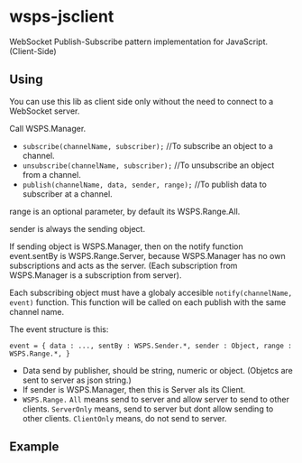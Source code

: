 # wsps-jsclient
WebSocket Publish-Subscribe pattern implementation for JavaScript. (Client-Side)

## Using
You can use this lib as client side only without the need to connect to a WebSocket server.

Call WSPS.Manager.
* `subscribe(channelName, subscriber);` //To subscribe an object to a channel.
* `unsubscribe(channelName, subscriber);` //To unsubscribe an object from a channel.
* `publish(channelName, data, sender, range);` //To publish data to subscriber at a channel.

 range is an optional parameter, by default its WSPS.Range.All.
 
 sender is always the sending object. 
 
 If sending object is WSPS.Manager, then on the notify function event.sentBy is WSPS.Range.Server,
 because WSPS.Manager has no own subscriptions and acts as the server.
 (Each subscription from WSPS.Manager is a subscription from server).
 
 
Each subscribing object must have a globaly accesible `notify(channelName, event)` function.
This function will be called on each publish with the same channel name.

The event structure is this:

`event = {
  data : ...,
  sentBy : WSPS.Sender.*,
  sender : Object,
  range : WSPS.Range.*,
}`

* Data send by publisher, should be string, numeric or object. (Objetcs are sent to server as json string.)
* If sender is WSPS.Manager, then this is Server als its Client.
* `WSPS.Range.` `All` means send to server and allow server to send to other clients. `ServerOnly` means, send to server but dont allow sending to other clients. `ClientOnly` means, do not send to server.

## Example


 
 
